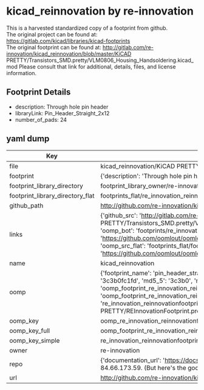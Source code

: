 # kicad_reinnovation by re-innovation  
This is a harvested standardized copy of a footprint from github.  
The original project can be found at:  
https://gitlab.com/kicad/libraries/kicad-footprints  
The original footprint can be found at:
http://gitlab.com/re-innovation/kicad_reinnovation/blob/master/KiCAD PRETTY/Transistors_SMD.pretty/VLM0806_Housing_Handsoldering.kicad_mod
Please consult that link for additional, details, files, and license information.  
## Footprint Details
* description: Through hole pin header  
* libraryLink: Pin_Header_Straight_2x12  
* number_of_pads: 24  
## yaml dump  
| Key | Value |  
| --- | --- |  
| file | kicad_reinnovation/KiCAD PRETTY/REInnovationFootprint.pretty/Pin_Header_Straight_2x12.kicad_mod |  
| footprint | {'description': 'Through hole pin header', 'libraryLink': 'Pin_Header_Straight_2x12', 'number_of_pads': 24} |  
| footprint_library_directory | footprint_library_owner/re-innovation_kicad_reinnovation |  
| footprint_library_directory_flat | footprints_flat/re_innovation_reinnovationfootprint_pin_header_straight_2x12/working |  
| github_path | http://github.com/re-innovation/kicad_reinnovation/blob/master/KiCAD PRETTY/REInnovationFootprint.pretty/Pin_Header_Straight_2x12.kicad_mod |  
| links | {'github_src': 'http://gitlab.com/re-innovation/kicad_reinnovation/blob/master/KiCAD PRETTY/Transistors_SMD.pretty/VLM0806_Housing_Handsoldering.kicad_mod', 'github_src_repo': 'https://gitlab.com/kicad/libraries/kicad-footprints', 'oomp_bot': 'footprints/re_innovation_reinnovationfootprint_pin_header_straight_2x12/working', 'oomp_bot_github': 'https://github.com/oomlout/oomlout_oomp_footprint_bot/tree/main/footprints/re_innovation_reinnovationfootprint_pin_header_straight_2x12/working', 'oomp_src_flat': 'footprints_flat/footprints_flat/re_innovation_reinnovationfootprint_pin_header_straight_2x12/working', 'oomp_src_flat_github': 'https://github.com/oomlout/oomlout_oomp_footprint_src/tree/main/footprints_flat/re_innovation_reinnovationfootprint_pin_header_straight_2x12/working'} |  
| name | kicad_reinnovation |  
| oomp | {'footprint_name': 'pin_header_straight_2x12', 'library_name': 'reinnovationfootprint', 'md5': '3c3b0fc1fd98fef71c60ce7be51f7967', 'md5_10': '3c3b0fc1fd', 'md5_5': '3c3b0', 'md5_6': '3c3b0f', 'oomp_key': 'oomp_re_innovation_reinnovationfootprint_pin_header_straight_2x12', 'oomp_key_extra': 'oomp_footprint_re_innovation_reinnovationfootprint_pin_header_straight_2x12', 'oomp_key_full': 'oomp_footprint_re_innovation_reinnovationfootprint_pin_header_straight_2x12_3c3b0f', 'oomp_key_simple': 're_innovation_reinnovationfootprint_pin_header_straight_2x12', 'original_filename': 'kicad_reinnovation/KiCAD PRETTY/REInnovationFootprint.pretty/Pin_Header_Straight_2x12.kicad_mod', 'owner_name': 're_innovation'} |  
| oomp_key | oomp_re_innovation_reinnovationfootprint_pin_header_straight_2x12 |  
| oomp_key_full | oomp_footprint_re_innovation_reinnovationfootprint_pin_header_straight_2x12 |  
| oomp_key_simple | re_innovation_reinnovationfootprint_pin_header_straight_2x12 |  
| owner | re-innovation |  
| repo | {'documentation_url': 'https://docs.github.com/rest/overview/resources-in-the-rest-api#rate-limiting', 'message': "API rate limit exceeded for 84.66.173.59. (But here's the good news: Authenticated requests get a higher rate limit. Check out the documentation for more details.)"} |  
| url | http://github.com/re-innovation/kicad_reinnovation |  

